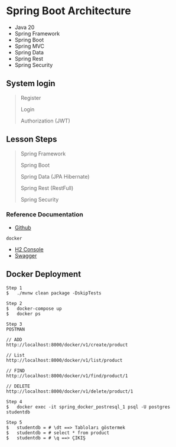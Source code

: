 # Spring Boot Architecture
- Java 20
- Spring Framework
- Spring Boot
- Spring MVC
- Spring Data
- Spring Rest
- Spring Security

## System login
> Register
> 
> Login
> 
> Authorization (JWT)

## Lesson Steps
> Spring Framework
> 
> Spring Boot
> 
> Spring Data (JPA Hibernate)
> 
> Spring Rest (RestFull)
> 
> Spring Security

### Reference Documentation

* [Github](https://github.com/emre-unaldi/SpringBootArchitecture)

```shell
docker
```
* [H2 Console](https://localhost:8001/h2-console)
* [Swagger](https://localhost:8001/swagger-ui.html)

## Docker Deployment
```shell
Step 1
$   ./mvnw clean package -DskipTests

Step 2
$   docker-compose up
$   docker ps

Step 3 
POSTMAN

// ADD
http://localhost:8000/docker/v1/create/product

// List
http://localhost:8000/docker/v1/list/product

// FIND
http://localhost:8000/docker/v1/find/product/1

// DELETE
http://localhost:8000/docker/v1/delete/product/1

Step 4
$   docker exec -it spring_docker_postresql_1 psql -U postgres studentdb

Step 5
$   studentdb = # \dt ==> Tabloları göstermek
$   studentdb = # select * from product
$   studentdb = # \q ==> ÇIKIŞ
```
